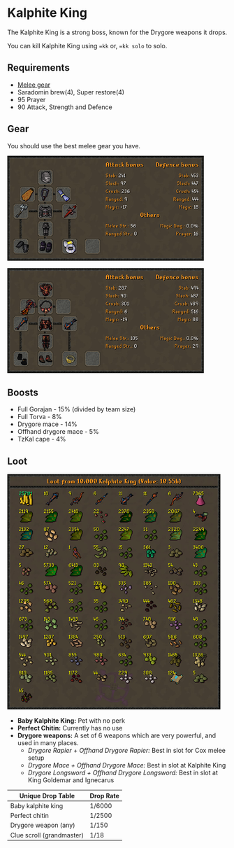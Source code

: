 # Kalphite King

The Kalphite King is a strong boss, known for the Drygore weapons it drops.

You can kill Kalphite King using `=kk` or, `=kk solo` to solo.

## Requirements

* [Melee gear](kalphite-king.md#gear)
* Saradomin brew(4), Super restore(4)
* 95 Prayer
* 90 Attack, Strength and Defence

## Gear

You should use the best melee gear you have.

![An entry level setup](<../.gitbook/assets/osbot (5).png>)

![Best in slot setup](<../.gitbook/assets/KK Bis.png>)

## Boosts

* Full Gorajan - 15% (divided by team size)
* Full Torva - 8%
* Drygore mace - 14%
* Offhand drygore mace - 5%
* TzKal cape - 4%

## Loot

![Loot from 10,000 Kalphite King](<../.gitbook/assets/osbot (3).png>)

* **Baby Kalphite King:** Pet with no perk
* **Perfect Chitin:** Currently has no use
* **Drygore weapons:** A set of 6 weapons which are very powerful, and used in many places.
  * _Drygore Rapier + Offhand Drygore Rapier:_ Best in slot for Cox melee setup
  * _Drygore Mace + Offhand Drygore Mace:_ Best in slot at Kalphite King
  * _Drygore Longsword + Offhand Drygore Longsword:_ Best in slot at King Goldemar and Ignecarus

| **Unique Drop Table**     | **Drop Rate** |
| ------------------------- | ------------- |
| Baby kalphite king        | 1/6000        |
| Perfect chitin            | 1/2500        |
| Drygore weapon (any)      | 1/150         |
| Clue scroll (grandmaster) | 1/18          |
